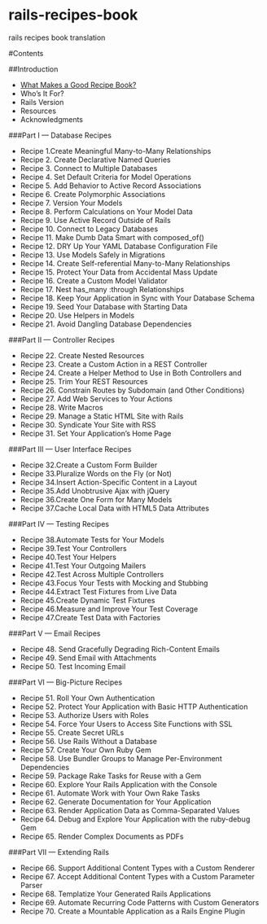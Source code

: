 # rails-recipes-book
rails recipes book translation 

#Contents

##Introduction 
+ [What Makes a Good Recipe Book?](Introduction/what-makes-a-good-recipe-book.md)
+ Who’s It For?
+ Rails Version
+ Resources
+ Acknowledgments

###Part I — Database Recipes

+ Recipe 1.Create Meaningful Many-to-Many Relationships
+ Recipe 2. Create Declarative Named Queries
+ Recipe 3. Connect to Multiple Databases
+ Recipe 4. Set Default Criteria for Model Operations
+ Recipe 5. Add Behavior to Active Record Associations
+ Recipe 6. Create Polymorphic Associations
+ Recipe 7. Version Your Models
+ Recipe 8. Perform Calculations on Your Model Data
+ Recipe 9. Use Active Record Outside of Rails
+ Recipe 10. Connect to Legacy Databases
+ Recipe 11. Make Dumb Data Smart with composed_of()
+ Recipe 12. DRY Up Your YAML Database Configuration File
+ Recipe 13. Use Models Safely in Migrations
+ Recipe 14. Create Self-referential Many-to-Many Relationships
+ Recipe 15. Protect Your Data from Accidental Mass Update
+ Recipe 16. Create a Custom Model Validator
+ Recipe 17. Nest has_many :through Relationships
+ Recipe 18. Keep Your Application in Sync with Your Database Schema
+ Recipe 19. Seed Your Database with Starting Data
+ Recipe 20. Use Helpers in Models
+ Recipe 21. Avoid Dangling Database Dependencies

###Part II — Controller Recipes
+ Recipe 22. Create Nested Resources
+ Recipe 23. Create a Custom Action in a REST Controller
+ Recipe 24. Create a Helper Method to Use in Both Controllers and
+ Recipe 25. Trim Your REST Resources
+ Recipe 26. Constrain Routes by Subdomain (and Other Conditions)
+ Recipe 27. Add Web Services to Your Actions
+ Recipe 28. Write Macros
+ Recipe 29. Manage a Static HTML Site with Rails
+ Recipe 30. Syndicate Your Site with RSS
+ Recipe 31. Set Your Application’s Home Page

###Part III — User Interface Recipes

+ Recipe 32.Create a Custom Form Builder
+ Recipe 33.Pluralize Words on the Fly (or Not)
+ Recipe 34.Insert Action-Specific Content in a Layout
+ Recipe 35.Add Unobtrusive Ajax with jQuery
+ Recipe 36.Create One Form for Many Models
+ Recipe 37.Cache Local Data with HTML5 Data Attributes

###Part IV — Testing Recipes

+ Recipe 38.Automate Tests for Your Models
+ Recipe 39.Test Your Controllers
+ Recipe 40.Test Your Helpers
+ Recipe 41.Test Your Outgoing Mailers
+ Recipe 42.Test Across Multiple Controllers
+ Recipe 43.Focus Your Tests with Mocking and Stubbing
+ Recipe 44.Extract Test Fixtures from Live Data
+ Recipe 45.Create Dynamic Test Fixtures
+ Recipe 46.Measure and Improve Your Test Coverage
+ Recipe 47.Create Test Data with Factories

###Part V — Email Recipes
+ Recipe 48. Send Gracefully Degrading Rich-Content Emails
+ Recipe 49. Send Email with Attachments
+ Recipe 50. Test Incoming Email

###Part VI — Big-Picture Recipes
+ Recipe 51. Roll Your Own Authentication
+ Recipe 52. Protect Your Application with Basic HTTP Authentication
+ Recipe 53. Authorize Users with Roles
+ Recipe 54. Force Your Users to Access Site Functions with SSL
+ Recipe 55. Create Secret URLs
+ Recipe 56. Use Rails Without a Database
+ Recipe 57. Create Your Own Ruby Gem
+ Recipe 58. Use Bundler Groups to Manage Per-Environment Dependencies
+ Recipe 59. Package Rake Tasks for Reuse with a Gem
+ Recipe 60. Explore Your Rails Application with the Console
+ Recipe 61. Automate Work with Your Own Rake Tasks
+ Recipe 62. Generate Documentation for Your Application
+ Recipe 63. Render Application Data as Comma-Separated Values
+ Recipe 64. Debug and Explore Your Application with the ruby-debug Gem
+ Recipe 65. Render Complex Documents as PDFs

###Part VII — Extending Rails
+ Recipe 66. Support Additional Content Types with a Custom Renderer
+ Recipe 67. Accept Additional Content Types with a Custom Parameter Parser
+ Recipe 68. Templatize Your Generated Rails Applications
+ Recipe 69. Automate Recurring Code Patterns with Custom Generators
+ Recipe 70. Create a Mountable Application as a Rails Engine Plugin

